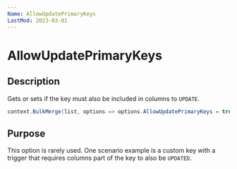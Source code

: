 ```yaml
---
Name: AllowUpdatePrimaryKeys
LastMod: 2023-03-01
---
```


# AllowUpdatePrimaryKeys

## Description

Gets or sets if the key must also be included in columns to `UPDATE`.


```csharp
context.BulkMerge(list, options => options.AllowUpdatePrimaryKeys = true);
```

## Purpose
This option is rarely used. One scenario example is a custom key with a trigger that requires columns part of the key to also be `UPDATED`.
